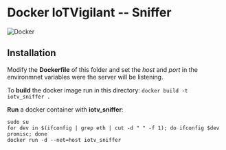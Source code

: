 # Docker IoTVigilant -- Sniffer
![Docker](https://img.shields.io/badge/docker-running-blue.svg)

## Installation

Modify the **Dockerfile** of this folder and set the *host* and *port* in the environmnet variables were the server will be listening.


To **build** the docker image run in this directory: `docker build -t iotv_sniffer .`

**Run** a docker container with **iotv_sniffer**:
```
sudo su
for dev in $(ifconfig | grep eth | cut -d " " -f 1); do ifconfig $dev promisc; done
docker run -d --net=host iotv_sniffer
```
